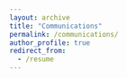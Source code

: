 ```yaml
---
layout: archive
title: "Communications"
permalink: /communications/
author_profile: true
redirect_from:
  - /resume
---
```

